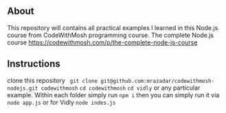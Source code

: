 ## About

This repository will contains all practical examples I learned in this Node.js course from CodeWithMosh programming course. 
The complete Node.js course https://codewithmosh.com/p/the-complete-node-js-course

## Instructions

clone this repository ``` git clone git@github.com:mrazadar/codewithmosh-nodejs.git codewithmosh```
```cd codewithmosh```
```cd vidly``` or any particular example.
Within each folder simply run ```npm i```
then you can simply run it via ```node app.js``` or for Vidly ```node indes.js```